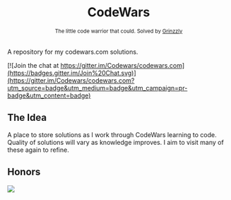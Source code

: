 <h1 align="center">CodeWars</h1>

<div align="center">
  <sub>The little code warrior that could. Solved by
  <a href="https://github.com/Grinzzly">Grinzzly</a>
  </a>
</div>

<br/>

A repository for my codewars.com solutions.

[![Join the chat at https://gitter.im/Codewars/codewars.com](https://badges.gitter.im/Join%20Chat.svg)](https://gitter.im/Codewars/codewars.com?utm_source=badge&utm_medium=badge&utm_campaign=pr-badge&utm_content=badge)

## The Idea

A place to store solutions as I work through CodeWars learning to code. Quality of solutions will vary as knowledge improves. I aim to visit many of these again to refine.

## Honors
<a href="https://www.codewars.com/users/Grinzzly" target="_blank"><img src="https://www.codewars.com/users/Grinzzly/badges/large"></a>
